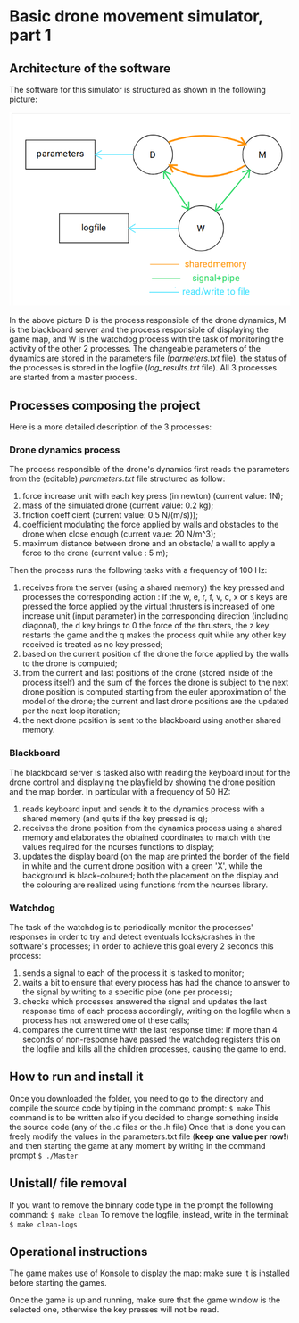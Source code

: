 # Basic drone movement simulator, part 1

## Architecture of the software

The software for this simulator is structured as shown in the following picture:

![sketch of the architecture of the 3 processes running while the game is active!](sketch/assignment1_architecturesketch.png)


In the above picture D is the process responsible of the drone dynamics, M is the blackboard server and the process responsible of displaying the game map, and W is the watchdog process with the task of monitoring the activity of the other 2 processes.
The changeable parameters of the dynamics are stored in the parameters file (*parmeters.txt* file), the status of the processes is stored in the logfile (*log_results.txt* file).
All 3 processes are started from a master process.

## Processes composing the project

Here is a more detailed description of the 3 processes:

### Drone dynamics process

The process responsible of the drone's dynamics first reads the parameters from the (editable) *parameters.txt* file structured as follow:

1. force increase unit with each key press (in newton) (current value: 1N);
2. mass of the simulated drone (current value: 0.2 kg);
3. friction coefficient (current value: 0.5 N/(m/s)));
4. coefficient modulating the force applied by walls and obstacles to the drone when close enough (current vaue: 20 N/m^3);
5. maximum distance between drone and an obstacle/ a wall to apply a force to the drone (current value : 5 m);

Then the process runs the following tasks with a frequency of 100 Hz:
1. receives from the server (using a shared memory) the key pressed and processes the corresponding action : if the w, e, r, f, v, c, x or s keys are pressed the force applied by the virtual thrusters is increased of one increase unit (input parameter) in the corresponding direction (including diagonal), the d key brings to 0 the force of the thrusters, the z key restarts the game and the q makes the process quit while any other key received is treated as no key pressed; 
2. based on the current position of the drone the force applied by the walls to the drone is computed;
3. from the current and last positions of the drone (stored inside of the process itself) and the sum of the forces the drone is subject to the next drone position is computed starting from the euler approximation of the model of the drone; the current and last drone positions are the updated per the next loop iteration;
4. the next drone position is sent to the blackboard using another shared memory.

### Blackboard

The blackboard server is tasked also with reading the keyboard input for the drone control and displaying the playfield by showing the drone position and the map border. In particular with a frequency of 50 HZ:

1. reads keyboard input and sends it to the dynamics process with a shared memory (and quits if the key pressed is q);
2. receives the drone position from the dynamics process using a shared memory and elaborates the obtained coordinates to match with the values required for the ncurses functions to display;
3. updates the display board (on the map are printed the border of the field in white and the current drone position with a green 'X', while the background is black-coloured; both the placement on the display and the colouring are realized using functions from the ncurses library.

### Watchdog

The task of the watchdog is to periodically monitor the processes' responses in order to try and detect eventuals locks/crashes in the software's processes; in order to achieve this goal every 2 seconds this process:

1. sends a signal to each of the process it is tasked to monitor;
2. waits a bit to ensure that every process has had the chance to answer to the signal by writing to a specific pipe (one per process);
3. checks which processes answered the signal and updates the last response time of each process accordingly, writing on the logfile when a process has not answered one of these calls;
4. compares the current time with the last response time: if more than 4 seconds of non-response have passed the watchdog registers this on the logfile and kills all the children processes, causing the game to end.

## How to run and install it

Once you downloaded the folder, you need to go to the directory and compile the source code by tiping in the command prompt:
`$ make`
This command is to be written also if you decided to change something inside the source code (any of the .c files or the .h file)
Once that is done you can freely modify the values in the parameters.txt file (__keep one value per row!__) and then starting the game at any moment by writing in the command prompt
`$ ./Master`

## Unistall/ file removal

If you want to remove the binnary code type in the prompt the following command: 
`$ make clean`
To remove the logfile, instead, write in the terminal: 
`$ make clean-logs`

## Operational instructions

The game makes use of Konsole to display the map: make sure it is installed before starting the games. 

Once the game is up and running, make sure that the game window is the selected one, otherwise the key presses will not be read. 


